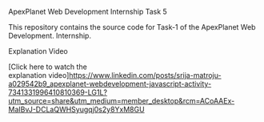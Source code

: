 ApexPlanet Web Development Internship Task 5

This repository contains the source code for Task-1 of the ApexPlanet Web Development. Internship.

Explanation Video

[Click here to watch the explanation video]https://www.linkedin.com/posts/srija-matroju-a029542b9_apexplanet-webdevelopment-javascript-activity-7341331996410810369-LG1L?utm_source=share&utm_medium=member_desktop&rcm=ACoAAEx-MaIBvJ-DCLaQWHSyugqj0s2y8YxM8GU
